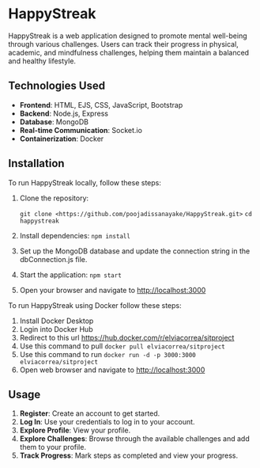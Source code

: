 # HappyStreak

HappyStreak is a web application designed to promote mental well-being through various challenges. Users can track their progress in physical, academic, and mindfulness challenges, helping them maintain a balanced and healthy lifestyle.

## Technologies Used

- **Frontend**: HTML, EJS, CSS, JavaScript, Bootstrap
- **Backend**: Node.js, Express
- **Database**: MongoDB
- **Real-time Communication**: Socket.io
- **Containerization**: Docker

## Installation

To run HappyStreak locally, follow these steps:

1. Clone the repository:

   `git clone <https://github.com/poojadissanayake/HappyStreak.git>`
    `cd happystreak`
2. Install dependencies:
    `npm install`
3. Set up the MongoDB database and update the connection string in the dbConnection.js file.

4. Start the application:
    `npm start`
5. Open your browser and navigate to <http://localhost:3000>

To run HappyStreak using Docker follow these steps:

1. Install Docker Desktop
2. Login into Docker Hub
3. Redirect to this url <https://hub.docker.com/r/elviacorrea/sitproject>
4. Use this command to pull `docker pull elviacorrea/sitproject`
5. Use this command to run `docker run -d -p 3000:3000 elviacorrea/sitproject`
6. Open web browser and navigate to <http://localhost:3000>



## Usage

1. **Register**: Create an account to get started.
2. **Log In**: Use your credentials to log in to your account.
3. **Explore Profile**: View your profile.
4. **Explore Challenges**: Browse through the available challenges and add them to your profile.
5. **Track Progress**: Mark steps as completed and view your progress.
